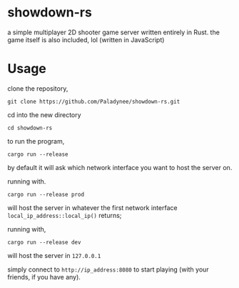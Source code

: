 # showdown-rs

a simple multiplayer 2D shooter game server written entirely in Rust.
the game itself is also included, lol (written in JavaScript)

# Usage

clone the repository,

```
git clone https://github.com/Paladynee/showdown-rs.git
```

cd into the new directory

```
cd showdown-rs
```

to run the program,

```
cargo run --release
``` 

by default it will ask which network interface you want to host the server on.

running with.

```
cargo run --release prod
```

will host the server in whatever the first network interface `local_ip_address::local_ip()` returns;

running with,
```
cargo run --release dev
```

will host the server in `127.0.0.1`

simply connect to `http://ip_address:8080` to start playing (with your friends, if you have any).

